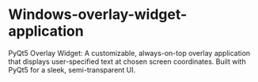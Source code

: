 # Windows-overlay-widget-application
PyQt5 Overlay Widget: A customizable, always-on-top overlay application that displays user-specified text at chosen screen coordinates. Built with PyQt5 for a sleek, semi-transparent UI.
